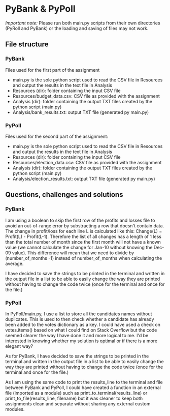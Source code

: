 # PyBank & PyPoll
_Important note:_ Please run both main.py scripts from their own directories (PyRoll and PyBank) or the loading and saving of files may not work.

## File structure
### PyBank
Files used for the first part of the assignment
- main.py is the sole python script used to read the CSV file in Resources and output the results in the text file in Analysis
- Resources (dir): folder containing the input CSV file
- Resources/budget_data.csv: CSV file as provided with the assignment
- Analysis (dir): folder containing the output TXT files created by the python script (main.py)
- Analysis/bank_results.txt: output TXT file (generated py main.py)

### PyPoll
Files used for the second part of the assignment:
- main.py is the sole python script used to read the CSV file in Resources and output the results in the text file in Analysis
- Resources (dir): folder containing the input CSV file
- Resources/election_data.csv: CSV file as provided with the assignment
- Analysis (dir): folder containing the output TXT files created by the python script (main.py)
- Analysis/election_results.txt: output TXT file (generated py main.py)

## Questions, challenges and solutions
### PyBank
I am using a boolean to skip the first row of the profits and losses file to avoid an out-of-range error by substracting a row that doesn't contain data. The change in profit/loss for each line L is calculated like this: Change(L) = Profit(L) - Profit(L-1). Therefore the list of all changes has a length of 1 less than the total number of month since the first month will not have a known value (we cannot calculate the change for Jan-10 without knowing the Dec-09 value). This difference will mean that we need to divide by (number_of_months -1) instead of number_of_months when calculating the average.

I have decided to save the strings to be printed in the terminal and written in the output file in a list to be able to easily change the way they are printed without having to change the code twice (once for the terminal and once for the file.)

### PyPoll
In PyPoll/main.py, I use a list to store all the candidates names without duplicates. This is used to then check whether a candidate has already been added to the votes dictionary as a key. I could have used a check on votes.items() based on what I could find on Stack Overflow but the code seemed clearer the way I have done it and more logical to me. I'd be interested in knowing whether my solution is optimal or if there is a more elegant way?

As for PyBank, I have decided to save the strings to be printed in the terminal and written in the output file in a list to be able to easily change the way they are printed without having to change the code twice (once for the terminal and once for the file.)

As I am using the same code to print the results_line to the terminal and file between PyBank and PyPoll, I could have created a function in an external file (imported as a module) such as print_to_terminal(results_line) or print_to_file(results_line, filename) but it was cleaner to keep both assignments clean and separate without sharing any external custom modules.
